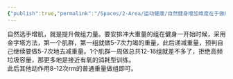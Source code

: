 ```yaml
---
{"publish":true,"permalink":"/Spaces/2-Area/运动健康/自然健身增加维度在于做组力量提升.md","title":"自然健身增加维度在于做组力量提升","created":"2022-10-13","modified":"2023-03-14","published":"2025-07-12T18:43:17.776+08:00","cssclasses":""}
---
```



自然选手增肌，就是提升做组力量。要安排冲大重量的组在健身一开始时候，采用金字塔方法，第一个肌群，第一组就做5-7次力竭的重量，此后递减重量，预判自己继续要做5-7次地去减重量。1个肌群一周做总共12-16组就差不多了，拒绝高频垃圾容量，那更多地是接近有氧的消耗型训练。  
此后其他动作用8-12次rm的普通重量做组即可。